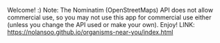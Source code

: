 Welcome! :)
Note: The Nominatim (OpenStreetMaps) API does not allow commercial use, so you may not use this app for commercial use either (unless you change the API used or make your own). Enjoy!
LINK: https://nolansoo.github.io/organisms-near-you/index.html


